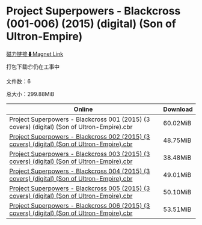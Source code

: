 # Project Superpowers - Blackcross (001-006) (2015) (digital) (Son of Ultron-Empire)

[磁力链接⬇Magnet Link](magnet:?xt=urn:btih:cccdb66fceee2252690a12b7bca5efbbc45274e2&dn=Project%20Superpowers%20-%20Blackcross%20%28001-006%29%20%282015%29%20%28digital%29%20%28Son%20of%20Ultron-Empire%29)

打包下载📦仍在工事中

文件数：6

总大小：299.88MiB

Online | Download
--- | ---
Project Superpowers - Blackcross 001 (2015) (3 covers) (digital) (Son of Ultron-Empire).cbr | 60.02MiB
[Project Superpowers - Blackcross 002 (2015) (3 covers) (digital) (Son of Ultron-Empire).cbr](https://github.com/alicewish/markdown/blob/master/comic/Project-Superpowers-Blackcross-002-2015-3-covers-digital-Son-of-Ultron-Empire-cbr.md) | 48.75MiB
[Project Superpowers - Blackcross 003 (2015) (3 covers) (digital) (Son of Ultron-Empire).cbr](https://github.com/alicewish/markdown/blob/master/comic/Project-Superpowers-Blackcross-003-2015-3-covers-digital-Son-of-Ultron-Empire-cbr.md) | 38.48MiB
[Project Superpowers - Blackcross 004 (2015) (3 covers) (digital) (Son of Ultron-Empire).cbr](https://github.com/alicewish/markdown/blob/master/comic/Project-Superpowers-Blackcross-004-2015-3-covers-digital-Son-of-Ultron-Empire-cbr.md) | 49.01MiB
[Project Superpowers - Blackcross 005 (2015) (3 covers) (digital) (Son of Ultron-Empire).cbr](https://github.com/alicewish/markdown/blob/master/comic/Project-Superpowers-Blackcross-005-2015-3-covers-digital-Son-of-Ultron-Empire-cbr.md) | 50.10MiB
[Project Superpowers - Blackcross 006 (2015) (3 covers) (digital) (Son of Ultron-Empire).cbr](https://github.com/alicewish/markdown/blob/master/comic/Project-Superpowers-Blackcross-006-2015-3-covers-digital-Son-of-Ultron-Empire-cbr.md) | 53.51MiB